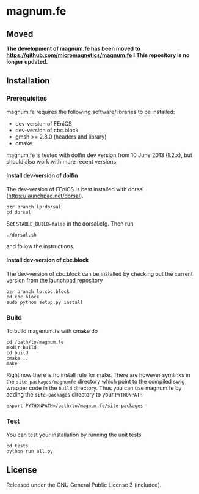 magnum.fe
=========

Moved
-----
**The development of magnum.fe has been moved to https://github.com/micromagnetics/magnum.fe !
This repository is no longer updated.**

Installation
------------

### Prerequisites
magnum.fe requires the following software/libraries to be installed:

* dev-version of FEniCS
* dev-version of cbc.block
* gmsh >= 2.8.0 (headers and library)
* cmake

magnum.fe is tested with dolfin dev version from 10 June 2013 (1.2.x), but should also work with more recent versions.

#### Install dev-version of dolfin
The dev-version of FEniCS is best installed with dorsal (https://launchpad.net/dorsal).

    bzr branch lp:dorsal
    cd dorsal

Set `STABLE_BUILD=false` in the dorsal.cfg. Then run
    
    ./dorsal.sh

and follow the instructions.

#### Install dev-version of cbc.block
The dev-version of cbc.block can be installed by checking out the current version from the launchpad repository

    bzr branch lp:cbc.block
    cd cbc.block
    sudo python setup.py install

### Build
To build magenum.fe with cmake do

    cd /path/to/magnum.fe
    mkdir build
    cd build
    cmake ..
    make

Right now there is no install rule for make. There are however symlinks in the `site-packages/magnumfe` directory which point to the compiled swig wrapper code in the `build` directory. Thus you can use magnum.fe by adding the `site-packages` directory to your `PYTHONPATH`

    export PYTHONPATH=/path/to/magnum.fe/site-packages

### Test
You can test your installation by running the unit tests

    cd tests
    python run_all.py

License
-------
Released under the GNU General Public License 3 (included).
